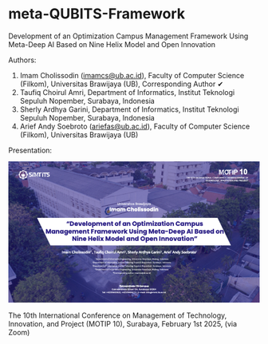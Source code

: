 # meta-QUBITS-Framework

Development of an Optimization Campus Management Framework Using Meta-Deep AI Based on Nine Helix Model and Open Innovation

Authors:
1. Imam Cholissodin (imamcs@ub.ac.id), Faculty of Computer Science (Filkom), Universitas Brawijaya (UB), Corresponding Author ✔
2. Taufiq Choirul Amri, Department of Informatics, Institut Teknologi Sepuluh Nopember, Surabaya, Indonesia
3. Sherly Ardhya Garini, Department of Informatics, Institut Teknologi Sepuluh Nopember, Surabaya, Indonesia
4. Arief Andy Soebroto (ariefas@ub.ac.id), Faculty of Computer Science (Filkom), Universitas Brawijaya (UB)

Presentation:

![cover](https://raw.githubusercontent.com/imamcs19/meta-QUBITS-Framework/refs/heads/main/cover-PPT-Motip-10%20-%20Dev%20Campus%20Management%20Framework%20Using%20Meta-Deep%20AI%20Based%20on%209%20Helix%20Model%20and%20Open%20Innovation%20v1.05.png)

The 10th International Conference on Management of Technology, Innovation, and Project (MOTIP 10), Surabaya, February 1st 2025, (via Zoom)
